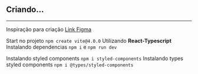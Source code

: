 ## Criando...
___

Inspiração para criação
<a href="https://www.figma.com/file/gR2rH8NBg7gLpr5OwgASOB/Adventure-(Home)-(Community)?node-id=0%3A1&t=iYJ3Jfw9RwGEuTCd-0">Link Figma</a>

Start no projeto `npm create vite@4.0.0`
Utilizando **React-Typescript**
Instalando dependencias `npm i` e `npm run dev`

Instalando styled components `npm i styled-components`
Instalando types styled components `npm i @types/styled-components`



